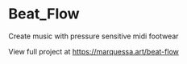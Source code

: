 # Beat_Flow
Create music with pressure sensitive midi footwear

View full project at https://marquessa.art/beat-flow
